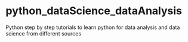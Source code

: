 # python_dataScience_dataAnalysis
Python step by step tutorials to learn python for data analysis and data science from different sources
